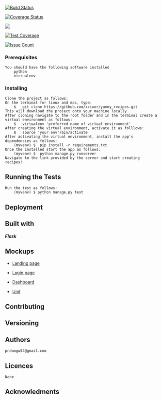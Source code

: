 [![Build Status](https://travis-ci.org/xcixor/yummy_recipes.svg?branch=master)](https://travis-ci.org/xcixor/yummy_recipes)
<!-- [![Coverage Status](https://coveralls.io/repos/github/xcixor/yummy_recipes/badge.svg?branch=master)](https://coveralls.io/github/xcixor/yummy_recipes?branch=master) -->

<a href='https://coveralls.io/github/xcixor/yummy_recipes?branch=flask_recipe'><img src='https://coveralls.io/repos/github/xcixor/yummy_recipes/badge.svg?branch=flask_recipe' alt='Coverage Status' /></a>


<a href="https://codeclimate.com/github/codeclimate/codeclimate"><img src="https://codeclimate.com/github/codeclimate/codeclimate/badges/gpa.svg" /></a>

[![Test Coverage](https://codeclimate.com/github/codeclimate/codeclimate/badges/coverage.svg)](https://codeclimate.com/github/codeclimate/codeclimate/coverage)

[![Issue Count](https://codeclimate.com/github/codeclimate/codeclimate/badges/issue_count.svg)](https://codeclimate.com/github/codeclimate/codeclimate)

### Prerequisites
	You should have the following software installed
    	python
		virtualenv
### Installing
	Clone the project as follows:
	On the terminal for linux and mac, type: 
		$	git clone https://github.com/xcixor/yummy_recipes.git
    This will download the project onto your machine locally
	After cloning navigate to the root folder and in the terminal create a virtual environment as follows:
		$	virtualenv 'preferred name of virtual environment'
	After creating the virtual environment, activate it as folllows:
		$	source 'your env'/bin/activate
	After activating the virtual environment, install the app's dependencies as follows:
		(myvenv) $	pip install -r requirements.txt
	Once the installed start the app as follows:
		(myvenv) $	python manage.py runserver
	Navigate to the link provided by the server and start creating recipes!

## Running the Tests
	Run the test as follows:
		(myvenv) $ python manage.py test

## Deployment

## Built with
##### Flask

## Mockups
* [Landing page](/designs/wireframes/index_page.png)

* [Login page](/designs/wireframes/login_page.png)

* [Dashboard](/designs/wireframes/dashboard.png)

* [Uml](/designs/wireframes/uml.png)

## Contributing

## Versioning
## Authors
	pndungu54@gmail.com
## Licences
	None

## Acknowledments

